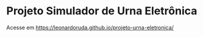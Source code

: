 # Projeto Simulador de Urna Eletrônica
Acesse em https://leonardoruda.github.io/projeto-urna-eletronica/
